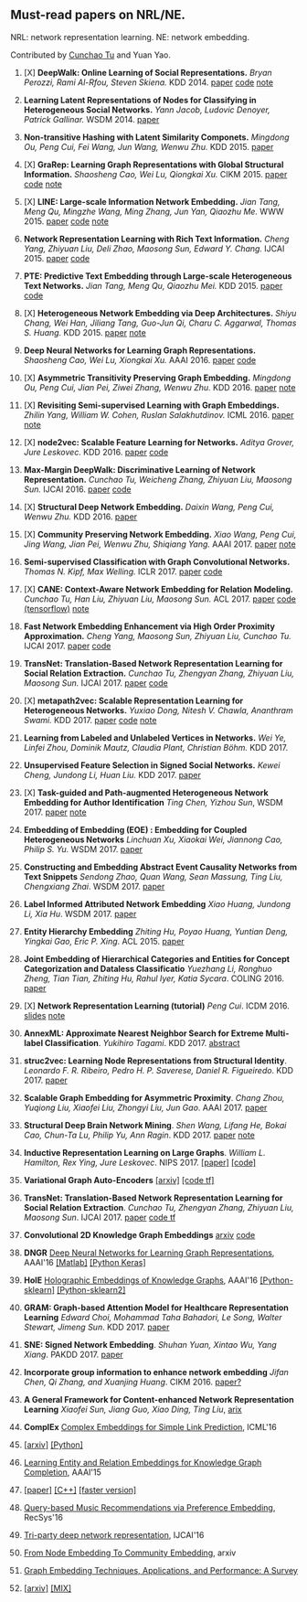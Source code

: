## Must-read papers on NRL/NE.
NRL: network representation learning. NE: network embedding.

Contributed by [Cunchao Tu](http://thunlp.org/~tcc/) and Yuan Yao.

1. [X] **DeepWalk: Online Learning of Social Representations.**
*Bryan Perozzi, Rami Al-Rfou, Steven Skiena.*  KDD 2014. 
[paper](https://arxiv.org/pdf/1403.6652)
[code](https://github.com/phanein/deepwalk) 
[note](https://github.com/xiaohan2012/daily-reading/blob/master/june/deep-walk.md)

1. **Learning Latent Representations of Nodes for Classifying in Heterogeneous Social Networks.**
*Yann Jacob, Ludovic Denoyer, Patrick Gallinar.* WSDM 2014. [paper](http://webia.lip6.fr/~gallinar/gallinari/uploads/Teaching/WSDM2014-jacob.pdf)

1. **Non-transitive Hashing with Latent Similarity Componets.**
*Mingdong Ou, Peng Cui, Fei Wang, Jun Wang, Wenwu Zhu.*  KDD 2015. [paper](http://media.cs.tsinghua.edu.cn/~multimedia/cuipeng/papers/KDD-NonTransitiveHashing.pdf)

1. [X] **GraRep: Learning Graph Representations with Global Structural Information.**
*Shaosheng Cao, Wei Lu, Qiongkai Xu.*  CIKM 2015. 
[paper](https://www.researchgate.net/profile/Qiongkai_Xu/publication/301417811_GraRep/links/5847ecdb08ae8e63e633b5f2/GraRep.pdf) 
[code](https://github.com/ShelsonCao/GraRep)
[note](https://github.com/xiaohan2012/daily-reading/blob/master/july/network-embedding-tutorial-icdm2016.md#grarep)

1. [X] **LINE: Large-scale Information Network Embedding.**
*Jian Tang, Meng Qu, Mingzhe Wang, Ming Zhang, Jun Yan, Qiaozhu Me.*  WWW 2015. [paper](https://arxiv.org/pdf/1503.03578.pdf) [code](https://github.com/tangjianpku/LINE)
[note](https://github.com/xiaohan2012/daily-reading/blob/master/july/line-large-scale-information-network-embedding.md)

1. **Network Representation Learning with Rich Text Information.**
*Cheng Yang, Zhiyuan Liu, Deli Zhao, Maosong Sun, Edward Y. Chang.*  IJCAI 2015. [paper](http://thunlp.org/~yangcheng/publications/ijcai15.pdf) [code](https://github.com/thunlp/tadw)

1. **PTE: Predictive Text Embedding through Large-scale Heterogeneous Text Networks.**
*Jian Tang, Meng Qu, Qiaozhu Mei.*  KDD 2015. [paper](https://arxiv.org/pdf/1508.00200.pdf) [code](https://github.com/mnqu/PTE)

1. [X] **Heterogeneous Network Embedding via Deep Architectures.**
*Shiyu Chang, Wei Han, Jiliang Tang, Guo-Jun Qi, Charu C. Aggarwal, Thomas S. Huang.* KDD 2015. 
[paper](http://www.ifp.illinois.edu/~chang87/papers/kdd_2015.pdf)
[note](https://github.com/xiaohan2012/daily-reading/blob/a13de97915d4f51fa91bff2316a4506c064f18f1/june/heterogeneous-network-embedding-via-deep-architecture.md)

1. **Deep Neural Networks for Learning Graph Representations.**
*Shaosheng Cao, Wei Lu, Xiongkai Xu.* AAAI 2016. [paper](https://pdfs.semanticscholar.org/1a37/f07606d60df365d74752857e8ce909f700b3.pdf) [code](https://github.com/ShelsonCao/DNGR)

1. [X] **Asymmetric Transitivity Preserving Graph Embedding.**
*Mingdong Ou, Peng Cui, Jian Pei, Ziwei Zhang, Wenwu Zhu.*  KDD 2016.
[paper](http://media.cs.tsinghua.edu.cn/~multimedia/cuipeng/papers/hoppe.pdf)
[note](https://github.com/xiaohan2012/daily-reading/blob/master/july/asymmetric-transitivity-preserving-graph-embedding.md)

1. [X] **Revisiting Semi-supervised Learning with Graph Embeddings.**
*Zhilin Yang, William W. Cohen, Ruslan Salakhutdinov.* ICML 2016. 
[paper](http://www.jmlr.org/proceedings/papers/v48/yanga16.pdf)
[note](https://github.com/xiaohan2012/daily-reading/blob/master/july/semi-supervised-learning-with-graph-embedding.md)

1. [X] **node2vec: Scalable Feature Learning for Networks.**
*Aditya Grover, Jure Leskovec.*  KDD 2016. [paper](http://www.kdd.org/kdd2016/papers/files/rfp0218-groverA.pdf) [code](https://github.com/aditya-grover/node2vec)

1. **Max-Margin DeepWalk: Discriminative Learning of Network Representation.**
*Cunchao Tu, Weicheng Zhang, Zhiyuan Liu, Maosong Sun.*  IJCAI 2016. [paper](http://thunlp.org/~tcc/publications/ijcai2016_mmdw.pdf) [code](https://github.com/thunlp/mmdw)

1. [X] **Structural Deep Network Embedding.**
*Daixin Wang, Peng Cui, Wenwu Zhu.*  KDD 2016. [paper](http://media.cs.tsinghua.edu.cn/~multimedia/cuipeng/papers/SDNE.pdf)

1. [X] **Community Preserving Network Embedding.**
*Xiao Wang, Peng Cui, Jing Wang, Jian Pei, Wenwu Zhu, Shiqiang Yang.* AAAI 2017. 
[paper](http://media.cs.tsinghua.edu.cn/~multimedia/cuipeng/papers/NE-Community.pdf)
[note](https://github.com/xiaohan2012/daily-reading/blob/master/july/network-embedding-tutorial-icdm2016.md#community-preserving-network-embedding)

1. **Semi-supervised Classification with Graph Convolutional Networks.**
*Thomas N. Kipf, Max Welling.* ICLR 2017. [paper](https://arxiv.org/pdf/1609.02907.pdf) [code](https://github.com/tkipf/gcn)

1. [X] **CANE: Context-Aware Network Embedding for Relation Modeling.**
*Cunchao Tu, Han Liu, Zhiyuan Liu, Maosong Sun.* ACL 2017. 
[paper](http://thunlp.org/~tcc/publications/acl2017_cane.pdf) 
[code (tensorflow)](https://github.com/thunlp/cane)
[note](https://github.com/xiaohan2012/daily-reading/blob/master/august/cane.md)

1. **Fast Network Embedding Enhancement via High Order Proximity Approximation.**
*Cheng Yang, Maosong Sun, Zhiyuan Liu, Cunchao Tu.* IJCAI 2017. [paper](http://thunlp.org/~tcc/publications/ijcai2017_neu.pdf) [code](https://github.com/thunlp/neu)

1. **TransNet: Translation-Based Network Representation Learning for Social Relation Extraction.**
*Cunchao Tu, Zhengyan Zhang, Zhiyuan Liu, Maosong Sun.* IJCAI 2017. [paper](http://thunlp.org/~tcc/publications/ijcai2017_transnet.pdf) [code](https://github.com/thunlp/transnet)

1. [X] **metapath2vec: Scalable Representation Learning for Heterogeneous Networks.**
*Yuxiao Dong, Nitesh V. Chawla, Ananthram Swami.* KDD 2017. 
[paper](https://www3.nd.edu/~dial/publications/dong2017metapath2vec.pdf)
[code](https://ericdongyx.github.io/metapath2vec/m2v.html)
[note](https://github.com/xiaohan2012/daily-reading/blob/master/july/metapath2vec.md)

1. **Learning from Labeled and Unlabeled Vertices in Networks.**
*Wei Ye, Linfei Zhou, Dominik Mautz, Claudia Plant, Christian Böhm.* KDD 2017.

1. **Unsupervised Feature Selection in Signed Social Networks.**
*Kewei Cheng, Jundong Li, Huan Liu.* KDD 2017. [paper](http://www.public.asu.edu/~jundongl/paper/KDD17_SignedFS.pdf)

1. [X] **Task-guided and Path-augmented Heterogeneous Network Embedding for Author Identification**
*Ting Chen, Yizhou Sun*, WSDM 2017. 
[paper](http://dl.acm.org/citation.cfm?id=3018735)
[note](https://github.com/xiaohan2012/daily-reading/blob/master/july/network-embedding-for-author-identification.md)

1. **Embedding of Embedding (EOE) : Embedding for Coupled Heterogeneous Networks**
*Linchuan Xu, Xiaokai Wei, Jiannong Cao, Philip S. Yu.* WSDM 2017. [paper](http://dl.acm.org/citation.cfm?id=3018723)

1. **Constructing and Embedding Abstract Event Causality Networks from Text Snippets**
*Sendong Zhao, Quan Wang, Sean Massung, Ting Liu, Chengxiang Zhai*. WSDM 2017. [paper](http://dl.acm.org/citation.cfm?id=3018707)

1. **Label Informed Attributed Network Embedding**
*Xiao Huang, Jundong Li, Xia Hu*. WSDM 2017. [paper](http://dl.acm.org/citation.cfm?id=3018667)


1. **Entity Hierarchy Embedding**
*Zhiting Hu,  Poyao Huang,  Yuntian Deng,  Yingkai Gao,  Eric P. Xing*. ACL 2015. [paper](https://www.cs.cmu.edu/~zhitingh/data/acl15entity.pdf)

1. **Joint Embedding of Hierarchical Categories and Entities for Concept Categorization and Dataless Classificatio**
*Yuezhang Li, Ronghuo Zheng, Tian Tian, Zhiting Hu, Rahul Iyer, Katia Sycara*. COLING 2016. 
[paper](https://arxiv.org/pdf/1607.07956.pdf)

1. [X] **Network Representation Learning (tutorial)**
*Peng Cui*.
ICDM 2016. 
[slides](http://media.cs.tsinghua.edu.cn/~multimedia/cuipeng/papers/Network%20Representation-Tutorial.pdf)
[note](https://github.com/xiaohan2012/daily-reading/blob/master/july/network-embedding-tutorial-icdm2016.md)

1. **AnnexML: Approximate Nearest Neighbor Search for Extreme Multi-label Classification**. 
*Yukihiro Tagami*. 
KDD 2017. 
[abstract](http://www.kdd.org/kdd2017/papers/view/annexml-approximate-nearest-neighbor-search-for-extreme-multi-label-classif)


1. **struc2vec: Learning Node Representations from Structural Identity**. 
*Leonardo F. R. Ribeiro,  Pedro H. P. Saverese, Daniel R. Figueiredo*. 
KDD 2017. 
[paper](https://arxiv.org/abs/1704.03165)

1. **Scalable Graph Embedding for Asymmetric Proximity**.
*Chang Zhou, Yuqiong Liu, Xiaofei Liu, Zhongyi Liu, Jun Gao*. 
AAAI 2017. 
[paper](https://aaai.org/ocs/index.php/AAAI/AAAI17/paper/view/14696/14500)

1. **Structural Deep Brain Network Mining**. 
*Shen Wang, Lifang He, Bokai Cao, Chun-Ta Lu, Philip Yu, Ann Ragin*. 
KDD 2017. 
[paper](https://www.cs.uic.edu/~clu/doc/kdd17_SDBN.pdf)
[note](https://github.com/xiaohan2012/daily-reading/blob/master/july/structural-deep-networok-embedding.md)

1. **Inductive Representation Learning on Large Graphs**. 
*William L. Hamilton, Rex Ying, Jure Leskovec*.
NIPS 2017. 
[[paper]](https://arxiv.org/abs/1706.02216) [[code]](https://github.com/williamleif/GraphSAGE)

1. **Variational Graph Auto-Encoders**
[[arxiv]](https://arxiv.org/abs/1611.07308) [[code tf]](https://github.com/tkipf/gae)

1. **TransNet: Translation-Based Network Representation Learning for Social Relation Extraction**.
*Cunchao Tu, Zhengyan Zhang, Zhiyuan Liu, Maosong Sun*. 
IJCAI 2017.
[paper](http://thunlp.org/~tcc/publications/ijcai2017_transnet.pdf) [code tf](https://github.com/thunlp/TransNet)

1. **Convolutional 2D Knowledge Graph Embeddings**
[arxiv](https://arxiv.org/pdf/1707.01476v2.pdf) [code](https://github.com/TimDettmers/ConvE)

1. **DNGR**
[Deep Neural Networks for Learning Graph Representations](http://www.aaai.org/ocs/index.php/AAAI/AAAI16/paper/view/12423), AAAI'16
[[Matlab]](https://github.com/ShelsonCao/DNGR) [[Python Keras]](https://github.com/MdAsifKhan/DNGR-Keras)

1. **HolE**
[Holographic Embeddings of Knowledge Graphs](http://dl.acm.org/citation.cfm?id=3016172), AAAI'16
[[Python-sklearn]](https://github.com/mnick/holographic-embeddings) [[Python-sklearn2]](https://github.com/mnick/scikit-kge)

1. **GRAM: Graph-based Attention Model for Healthcare Representation Learning**
*Edward Choi, Mohammad Taha Bahadori, Le Song, Walter Stewart, Jimeng Sun*. 
KDD 2017. 
[paper](https://arxiv.org/abs/1611.07012)

1. **SNE: Signed Network Embedding**. 
*Shuhan Yuan, Xintao Wu, Yang Xiang*. 
PAKDD 2017. 
[paper](https://arxiv.org/abs/1703.04837)

1. **Incorporate group information to enhance network embedding**
*Jifan Chen, Qi Zhang, and Xuanjing Huang*. 
CIKM 2016. 
[paper?]()

1. **A General Framework for Content-enhanced Network Representation Learning**
*Xiaofei Sun, Jiang Guo, Xiao Ding, Ting Liu*, 
[arix](https://arxiv.org/abs/1610.02906)

1. **ComplEx**
[Complex Embeddings for Simple Link Prediction](http://dl.acm.org/citation.cfm?id=3045609), ICML'16

1. [[arxiv]](https://arxiv.org/abs/1606.06357) [[Python]](https://github.com/ttrouill/complex)

1. [Learning Entity and Relation Embeddings for Knowledge Graph Completion](http://dl.acm.org/citation.cfm?id=2886624), AAAI'15

1. [[paper]](http://nlp.csai.tsinghua.edu.cn/~lzy/publications/aaai2015_transr.pdf) [[C++]](https://github.com/thunlp/KB2E)  [[faster version]](https://github.com/thunlp/Fast-TransX)

1. [Query-based Music Recommendations via Preference Embedding](http://dl.acm.org/citation.cfm?id=2959169), RecSys'16

1. [Tri-party deep network representation](http://dl.acm.org/citation.cfm?id=3060886), IJCAI'16

1. [From Node Embedding To Community Embedding](https://arxiv.org/abs/1610.09950), arxiv

1. [Graph Embedding Techniques, Applications, and Performance: A Survey](https://arxiv.org/pdf/1705.02801.pdf)

1. [[arxiv]](https://arxiv.org/abs/1705.02801) [[MIX]](https://github.com/palash1992/GEM)

